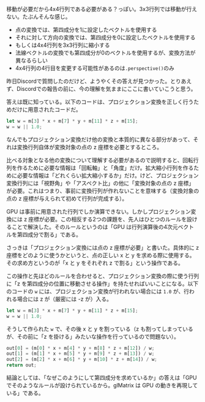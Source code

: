 移動が必要だから4x4行列である必要がある？っぽい。3x3行列では移動が行えない。たぶんそんな感じ。

* 点の変換では、第四成分を1に設定したベクトルを使用する
* それに対して方向の変換では、第四成分を0に設定したベクトルを使用する
* もしくは4x4行列を3x3行列に縮小する
* 法線ベクトルの変換でも第四成分が0のベクトルを使用するが、変換方法が異なるらしい
* 4x4行列の4行目を変更する可能性があるのは`.perspective()`のみ

昨日Discordで質問したのだけど、ようやくその答えが見つかった。とりあえず、Discordでの報告の前に、今の理解を気ままにここに書いていこうと思う。

答えは既に知っている。以下のコードは、プロジェクション変換を正しく行うためだけに用意されたコードだ。

```javascript
let w = m[3] * x + m[7] * y + m[11] * z + m[15];
w = w || 1.0;
```

なんでもプロジェクション変換だけ他の変換と本質的に異なる部分があって、それは変換行列自体が変換対象の点の z 座標を必要とするところ。

比べる対象となる他の変換について理解する必要があるので説明すると、回転行列を作るために必要な情報は「回転軸」と「角度」だけ。拡大縮小行列を作るために必要な情報は「どれくらい拡大縮小するか」だけ。けど、プロジェクション変換行列には「視野角」や「アスペクト比」の他に「変換対象の点の z 座標」が必要。これはつまり、事前に変換行列が作れないことを意味する（変換対象の点の z 座標が与えられて初めて行列が完成する）。

GPU は事前に用意された行列でしか演算できない。しかしプロジェクション変換には z 座標が必要。この相反する2つの課題を、先人はひとつのルールを設けることで解決した。そのルールというのは「GPU は行列演算後の4次元ベクトルを第四成分で割る」である。

さっきは「プロジェクション変換には点の z 座標が必要」と書いた。具体的に z 座標をどのように使うかというと、点の正しい x と y を求める際に使用する。その求め方というのが「x と y をそれぞれ z で割る」という操作である。

この操作と先ほどのルールを合わせると、プロジェクション変換の際に使う行列に「z を第四成分の位置に移動させる操作」を持たせればいいことになる。以下のコードの `w` には、プロジェクション変換が行われない場合には `1.0` が、行われる場合には z が（厳密には -z が）入る。

```javascript
let w = m[3] * x + m[7] * y + m[11] * z + m[15];
w = w || 1.0;
```

そうして作られた `w` で、その後 x と y を割っている（z も割ってしまっているが、その前に「z を掛ける」みたいな操作を行っているので問題ない）。

```javascript
out[0] = (m[0] * x + m[4] * y + m[8] * z + m[12]) / w;
out[1] = (m[1] * x + m[5] * y + m[9] * z + m[13]) / w;
out[2] = (m[2] * x + m[6] * y + m[10] * z + m[14]) / w;
return out;
```

結論としては、「なぜこのようにして第四成分を求めているか」の答えは「GPU でそのようなルールが設けられているから。glMatrix は GPU の動きを再現している」である。
